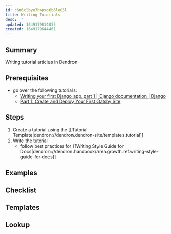 ```yaml
---
id: c6n6clbye7h4pxd6b5lo05l
title: Writing Tutorials
desc: ''
updated: 1649179814055
created: 1649179644461
---
```


## Summary
Writing tutorial articles in Dendron

## Prerequisites
- go over the following tutorials:
    - [Writing your first Django app, part 1 | Django documentation | Django](https://docs.djangoproject.com/en/4.0/intro/tutorial01/)
    - [Part 1: Create and Deploy Your First Gatsby Site](https://www.gatsbyjs.com/docs/tutorial/part-1/)

## Steps
1. Create a tutorial using the [[Tutorial Template|dendron://dendron.dendron-site/templates.tutorial]]
1. Write the tutorial
    - follow best practices for [[Writing Style Guide for Docs|dendron://dendron.handbook/area.growth.ref.writing-style-guide-for-docs]] 

## Examples

## Checklist

## Templates

## Lookup